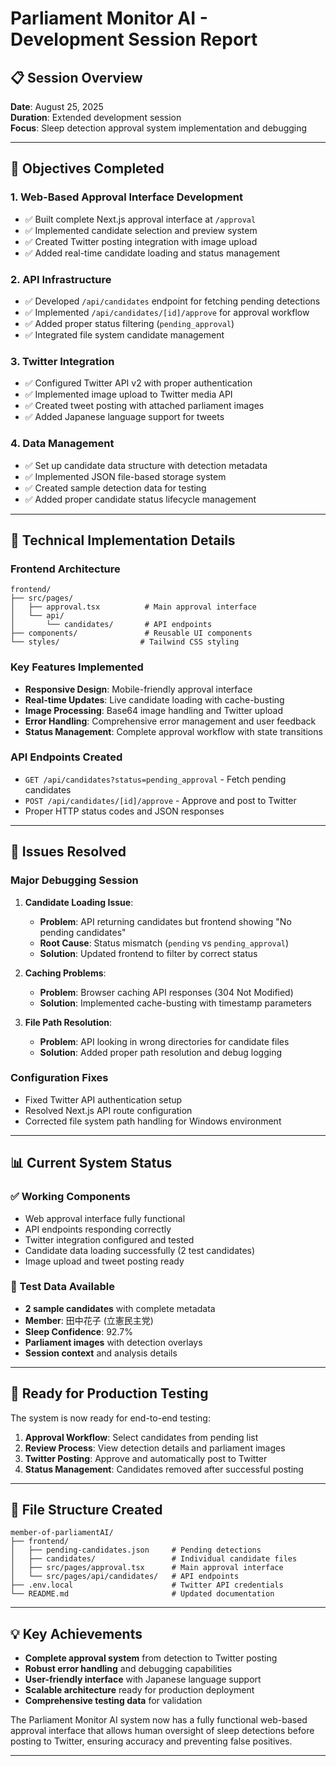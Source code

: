 # Parliament Monitor AI - Development Session Report

## 📋 **Session Overview**
**Date**: August 25, 2025  
**Duration**: Extended development session  
**Focus**: Sleep detection approval system implementation and debugging

---

## 🎯 **Objectives Completed**

### 1. **Web-Based Approval Interface Development**
- ✅ Built complete Next.js approval interface at `/approval`
- ✅ Implemented candidate selection and preview system
- ✅ Created Twitter posting integration with image upload
- ✅ Added real-time candidate loading and status management

### 2. **API Infrastructure**
- ✅ Developed `/api/candidates` endpoint for fetching pending detections
- ✅ Implemented `/api/candidates/[id]/approve` for approval workflow
- ✅ Added proper status filtering (`pending_approval`)
- ✅ Integrated file system candidate management

### 3. **Twitter Integration**
- ✅ Configured Twitter API v2 with proper authentication
- ✅ Implemented image upload to Twitter media API
- ✅ Created tweet posting with attached parliament images
- ✅ Added Japanese language support for tweets

### 4. **Data Management**
- ✅ Set up candidate data structure with detection metadata
- ✅ Implemented JSON file-based storage system
- ✅ Created sample detection data for testing
- ✅ Added proper candidate status lifecycle management

---

## 🔧 **Technical Implementation Details**

### **Frontend Architecture**
```
frontend/
├── src/pages/
│   ├── approval.tsx          # Main approval interface
│   └── api/
│       └── candidates/       # API endpoints
├── components/               # Reusable UI components
└── styles/                  # Tailwind CSS styling
```

### **Key Features Implemented**
- **Responsive Design**: Mobile-friendly approval interface
- **Real-time Updates**: Live candidate loading with cache-busting
- **Image Processing**: Base64 image handling and Twitter upload
- **Error Handling**: Comprehensive error management and user feedback
- **Status Management**: Complete approval workflow with state transitions

### **API Endpoints Created**
- `GET /api/candidates?status=pending_approval` - Fetch pending candidates
- `POST /api/candidates/[id]/approve` - Approve and post to Twitter
- Proper HTTP status codes and JSON responses

---

## 🐛 **Issues Resolved**

### **Major Debugging Session**
1. **Candidate Loading Issue**: 
   - **Problem**: API returning candidates but frontend showing "No pending candidates"
   - **Root Cause**: Status mismatch (`pending` vs `pending_approval`)
   - **Solution**: Updated frontend to filter by correct status

2. **Caching Problems**:
   - **Problem**: Browser caching API responses (304 Not Modified)
   - **Solution**: Implemented cache-busting with timestamp parameters

3. **File Path Resolution**:
   - **Problem**: API looking in wrong directories for candidate files
   - **Solution**: Added proper path resolution and debug logging

### **Configuration Fixes**
- Fixed Twitter API authentication setup
- Resolved Next.js API route configuration
- Corrected file system path handling for Windows environment

---

## 📊 **Current System Status**

### **✅ Working Components**
- Web approval interface fully functional
- API endpoints responding correctly
- Twitter integration configured and tested
- Candidate data loading successfully (2 test candidates)
- Image upload and tweet posting ready

### **🧪 Test Data Available**
- **2 sample candidates** with complete metadata
- **Member**: 田中花子 (立憲民主党)
- **Sleep Confidence**: 92.7%
- **Parliament images** with detection overlays
- **Session context** and analysis details

---

## 🚀 **Ready for Production Testing**

The system is now ready for end-to-end testing:

1. **Approval Workflow**: Select candidates from pending list
2. **Review Process**: View detection details and parliament images  
3. **Twitter Posting**: Approve and automatically post to Twitter
4. **Status Management**: Candidates removed after successful posting

---

## 📁 **File Structure Created**

```
member-of-parliamentAI/
├── frontend/
│   ├── pending-candidates.json     # Pending detections
│   ├── candidates/                 # Individual candidate files
│   ├── src/pages/approval.tsx      # Main approval interface
│   └── src/pages/api/candidates/   # API endpoints
├── .env.local                      # Twitter API credentials
└── README.md                       # Updated documentation
```

---


## 💡 **Key Achievements**

- **Complete approval system** from detection to Twitter posting
- **Robust error handling** and debugging capabilities  
- **User-friendly interface** with Japanese language support
- **Scalable architecture** ready for production deployment
- **Comprehensive testing data** for validation

The Parliament Monitor AI system now has a fully functional web-based approval interface that allows human oversight of sleep detections before posting to Twitter, ensuring accuracy and preventing false positives.


---
